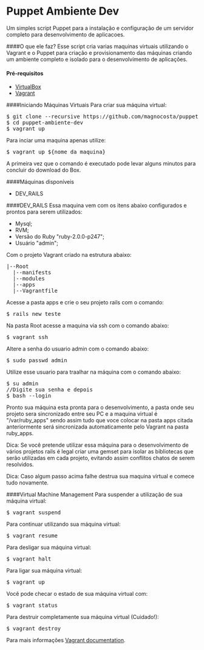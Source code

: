 Puppet Ambiente Dev
===================
Um simples script Puppet para a instalação e configuração de um servidor completo para desenvolvimento de aplicacoes.

####O que ele faz?
Esse script cria varias maquinas virtuais utilizando o Vagrant e o Puppet para criação e provisionamento das máquinas criando um ambiente completo e isolado para o desenvolvimento de aplicações.

#### Pré-requisitos

* [VirtualBox](https://www.virtualbox.org)
* [Vagrant](http://vagrantup.com)

####Iniciando Máquinas Virtuais
Para criar sua máquina virtual:
<pre>
$ git clone --recursive https://github.com/magnocosta/puppet-ambiente-dev.git
$ cd puppet-ambiente-dev
$ vagrant up
</pre>

Para inciar uma maquina apenas utilize:
<pre>
$ vagrant up ${nome_da_maquina}
</pre>

A primeira vez que o comando é executado pode levar alguns minutos para concluir do download do Box.

####Máquinas disponíveis
* DEV_RAILS

####DEV_RAILS
Essa maquina vem com os itens abaixo configurados e prontos para serem utilizados:
  
* Mysql;
* RVM;
* Versão do Ruby "ruby-2.0.0-p247";
* Usuário "admin";
  
Com o projeto Vagrant criado na estrutura abaixo:
<pre>
|--Root
  |--manifests
  |--modules
  |--apps
  |--Vagrantfile
</pre>

Acesse a pasta apps e crie o seu projeto rails com o comando:
<pre>
$ rails new teste
</pre>
  
Na pasta Root acesse a maquina via ssh com o comando abaixo:
<pre>
$ vagrant ssh
</pre>
  
Altere a senha do usuario admin com o comando abaixo:
<pre>
$ sudo passwd admin
</pre>

Utilize esse usuario para traalhar na máquina com o comando abaixo:
<pre>
$ su admin
//Digite sua senha e depois
$ bash --login
</pre>
  
Pronto sua máquina esta pronta para o desenvolvimento, a pasta onde seu projeto sera sincronizado entre seu PC e a maquina virtual é "/var/ruby_apps" sendo assim tudo que voce colocar na pasta apps citada anteriormente será sincronizada automaticamente pelo Vagrant na pasta ruby_apps.
  
Dica: Se você pretende utilizar essa máquina para o desenvolvimento de vários projetos rails é legal criar uma gemset para isolar as bibliotecas que serão utilizadas em cada projeto, evitando assim conflitos chatos de serem resolvidos. 
  
Dica: Caso algum passo acima falhe destrua sua maquina virtual e comece tudo novamente.
  
  
####Virtual Machine Management
Para suspender a utilização de sua máquina virtual:
<pre>
$ vagrant suspend
</pre>
  
Para continuar utilizando sua máquina virtual:
<pre>
$ vagrant resume
</pre>
  
Para desligar sua máquina virtual:
<pre>
$ vagrant halt
</pre>
  
Para ligar sua máquina virtual:
<pre>
$ vagrant up
</pre>

Você pode checar o estado de sua máquina virtual com:
<pre>
$ vagrant status
</pre>
  
Para destruir completamente sua máquina virtual (Cuidado!):
<pre>
$ vagrant destroy
</pre>
  
Para mais informações [Vagrant documentation](http://vagrantup.com/v1/docs/index.html).

